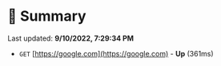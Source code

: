 # 📖 Summary
Last updated: **9/10/2022, 7:29:34 PM**

- `GET` [https://google.com](https://google.com) - **Up** (361ms)
